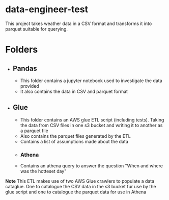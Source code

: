 # data-engineer-test

This project takes weather data in a CSV format and transforms it into parquet suitable for querying.

# Folders

* ## Pandas
  * This folder contains a jupyter notebook used to investigate the data provided
  * It also contains the data in CSV and parquet format

* ##  Glue
  * This folder contains an AWS glue ETL script (including tests). Taking the data from  CSV files in one s3 bucket and writing it to another as  a parquet file
  * Also contains the parquet files generated by the ETL
  * Contains a list of assumptions made about the data
  * ### Athena
   * Contains an athena query to answer the question "When and where was the hotteset day"
 
**Note** This ETL makes use of two AWS Glue crawlers to populate a data cataglue. One to catalogue the CSV data in the s3 bucket fur use by the glue script and one to catalogue the parquet data for use in Athena

